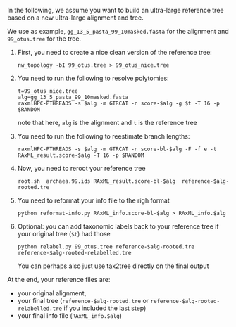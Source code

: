 In the following, we assume you want to build an ultra-large reference tree based on a new ultra-large alignment and tree.

We use as example, `gg_13_5_pasta_99_10masked.fasta` for the alignment and `99_otus.tree` for the tree.

1. First, you need to create a nice clean version of the reference tree:
   ```
   nw_topology -bI 99_otus.tree > 99_otus_nice.tree
   ```

2. You need to run the following to resolve polytomies:  
   ```
   t=99_otus_nice.tree
   alg=gg_13_5_pasta_99_10masked.fasta
   raxmlHPC-PTHREADS -s $alg -m GTRCAT -n score-$alg -g $t -T 16 -p $RANDOM
   ```
   note that here, `alg` is the alignment and `t` is the reference tree

3. You need to run the following to reestimate branch lengths:
   ```
   raxmlHPC-PTHREADS -s $alg -m GTRCAT -n score-bl-$alg -F -f e -t RAxML_result.score-$alg -T 16 -p $RANDOM 
   ```

4. Now, you need to reroot your reference tree
   ```
   root.sh  archaea.99.ids RAxML_result.score-bl-$alg  reference-$alg-rooted.tre
   ```

5. You need to reformat your info file to the righ format
   ```
   python reformat-info.py RAxML_info.score-bl-$alg > RAxML_info.$alg
   ```

6. Optional: you can add taxonomic labels back to your reference tree if your original tree (`$t`) had those
   ```
   python relabel.py 99_otus.tree reference-$alg-rooted.tre reference-$alg-rooted-relabelled.tre
   ```
   You can perhaps also just use tax2tree directly on the final output


At the end, your reference files are: 
* your original alignment, 
* your final tree (`reference-$alg-rooted.tre` or `reference-$alg-rooted-relabelled.tre` if you included the last step)
* your final info file (`RAxML_info.$alg`)
